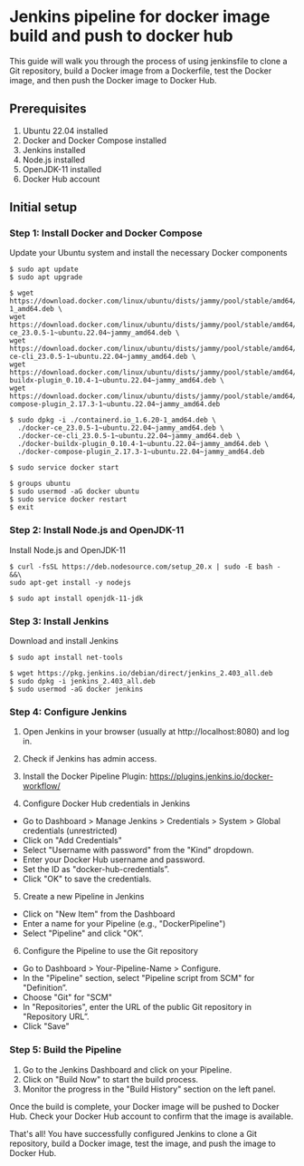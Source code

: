 # Jenkins pipeline for docker image build and push to docker hub

This guide will walk you through the process of using jenkinsfile to clone a Git repository, build a Docker image from a Dockerfile, test the Docker image, and then push the Docker image to Docker Hub.

## Prerequisites

1. Ubuntu 22.04 installed
2. Docker and Docker Compose installed
3. Jenkins installed
4. Node.js installed
5. OpenJDK-11 installed
6. Docker Hub account

## Initial setup

### Step 1: Install Docker and Docker Compose

Update your Ubuntu system and install the necessary Docker components

```console
$ sudo apt update
$ sudo apt upgrade

$ wget https://download.docker.com/linux/ubuntu/dists/jammy/pool/stable/amd64/containerd.io_1.6.20-1_amd64.deb \
wget https://download.docker.com/linux/ubuntu/dists/jammy/pool/stable/amd64/docker-ce_23.0.5-1~ubuntu.22.04~jammy_amd64.deb \
wget https://download.docker.com/linux/ubuntu/dists/jammy/pool/stable/amd64/docker-ce-cli_23.0.5-1~ubuntu.22.04~jammy_amd64.deb \
wget https://download.docker.com/linux/ubuntu/dists/jammy/pool/stable/amd64/docker-buildx-plugin_0.10.4-1~ubuntu.22.04~jammy_amd64.deb \
wget https://download.docker.com/linux/ubuntu/dists/jammy/pool/stable/amd64/docker-compose-plugin_2.17.3-1~ubuntu.22.04~jammy_amd64.deb

$ sudo dpkg -i ./containerd.io_1.6.20-1_amd64.deb \
  ./docker-ce_23.0.5-1~ubuntu.22.04~jammy_amd64.deb \
  ./docker-ce-cli_23.0.5-1~ubuntu.22.04~jammy_amd64.deb \
  ./docker-buildx-plugin_0.10.4-1~ubuntu.22.04~jammy_amd64.deb \
  ./docker-compose-plugin_2.17.3-1~ubuntu.22.04~jammy_amd64.deb

$ sudo service docker start

$ groups ubuntu
$ sudo usermod -aG docker ubuntu
$ sudo service docker restart
$ exit
```

### Step 2: Install Node.js and OpenJDK-11

Install Node.js and OpenJDK-11

```console
$ curl -fsSL https://deb.nodesource.com/setup_20.x | sudo -E bash - &&\
sudo apt-get install -y nodejs

$ sudo apt install openjdk-11-jdk
```

### Step 3: Install Jenkins

Download and install Jenkins

```console
$ sudo apt install net-tools

$ wget https://pkg.jenkins.io/debian/direct/jenkins_2.403_all.deb
$ sudo dpkg -i jenkins_2.403_all.deb
$ sudo usermod -aG docker jenkins
```

### Step 4: Configure Jenkins

1. Open Jenkins in your browser (usually at http://localhost:8080) and log in.
2. Check if Jenkins has admin access.
3. Install the Docker Pipeline Plugin: https://plugins.jenkins.io/docker-workflow/

4. Configure Docker Hub credentials in Jenkins
- Go to Dashboard > Manage Jenkins > Credentials > System > Global credentials (unrestricted)
- Click on "Add Credentials"
- Select "Username with password" from the "Kind" dropdown.
- Enter your Docker Hub username and password.
- Set the ID as "docker-hub-credentials”.
- Click "OK" to save the credentials.

5. Create a new Pipeline in Jenkins
- Click on "New Item" from the Dashboard
- Enter a name for your Pipeline (e.g., "DockerPipeline")
- Select "Pipeline" and click "OK”.

6. Configure the Pipeline to use the Git repository
- Go to Dashboard > Your-Pipeline-Name > Configure.
- In the "Pipeline" section, select "Pipeline script from SCM" for "Definition”.
- Choose "Git" for "SCM"
- In "Repositories", enter the URL of the public Git repository in "Repository URL”.
- Click "Save"

### Step 5: Build the Pipeline

1. Go to the Jenkins Dashboard and click on your Pipeline.
2. Click on "Build Now" to start the build process.
3. Monitor the progress in the "Build History" section on the left panel.

Once the build is complete, your Docker image will be pushed to Docker Hub. Check your Docker Hub account to confirm that the image is available.

That's all! You have successfully configured Jenkins to clone a Git repository, build a Docker image, test the image, and push the image to Docker Hub.
